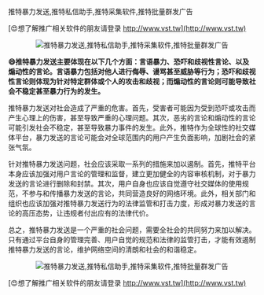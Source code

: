 推特暴力发送,推特私信助手,推特采集软件,推特批量群发广告

[😍想了解推广相关软件的朋友请登录 http://www.vst.tw](http://www.vst.tw)

 <center><img src="https://vst.tw/MP4/tuiguang/png/3.png" alt="推特暴力发送,推特私信助手,推特采集软件,推特批量群发广告"></center>

**😄推特暴力发送主要体现在以下几个方面：言语暴力、恐吓和歧视性言论、以及煽动性的言论。言语暴力包括对他人进行侮辱、谩骂甚至威胁等行为；恐吓和歧视性言论则体现为针对特定群体或个人的攻击和歧视；而煽动性的言论则可能导致社会不稳定甚至暴力行为的发生。**

推特暴力发送对社会造成了严重的危害。首先，受害者可能因为受到恐吓或攻击而产生心理上的伤害，甚至导致严重的心理问题。其次，恶劣的言论和煽动性的言论可能引发社会不稳定，甚至导致暴力事件的发生。此外，推特作为全球性的社交媒体平台，暴力发送的言论可能会对全球范围内的用户产生负面影响，加剧社会的紧张气氛。

针对推特暴力发送问题，社会应该采取一系列的措施来加以遏制。首先，推特平台本身应该加强对用户言论的管理和监督，建立更加健全的内容审核机制，对于暴力发送的言论进行删除和封禁。其次，用户自身也应该自觉遵守社交媒体的使用规范，不参与和传播暴力发送的言论，共同营造良好的网络环境。此外，相关部门和组织也应该加强对推特暴力发送行为的法律监管和打击力度，形成对暴力发送的言论的高压态势，让违规者付出应有的法律代价。

总之，推特暴力发送是一个严重的社会问题，需要全社会的共同努力来加以解决。只有通过平台自身的管理完善、用户自觉的规范和法律的监管打击，才能有效遏制推特暴力发送的言论，维护网络空间的清朗和社会的和谐稳定。

 <center><img src="https://vst.tw/MP4/tuiguang/png/5.png" alt="推特暴力发送,推特私信助手,推特采集软件,推特批量群发广告"></center>

[😍想了解推广相关软件的朋友请登录 http://www.vst.tw](http://www.vst.tw)



